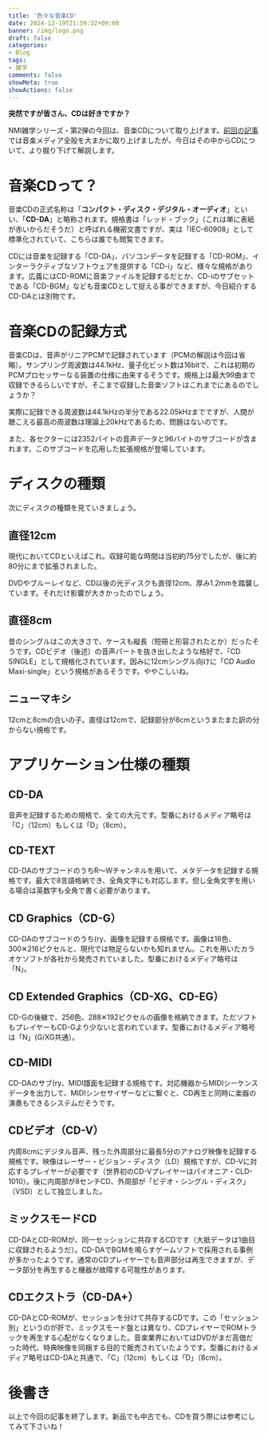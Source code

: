 ```yaml
---
title: '色々な音楽CD'
date: 2024-12-19T21:59:32+09:00
banner: /img/logo.png
draft: false
categories:
- Blog
tags:
- 雑学
comments: false
showMeta: true
showActions: false
---
```


**突然ですが皆さん、CDは好きですか？**

NMI雑学シリーズ・第2弾の今回は、音楽CDについて取り上げます。[前回の記事](/blog/20241125)では音楽メディア全般を大まかに取り上げましたが、今日はその中からCDについて、より掘り下げて解説します。

# 音楽CDって？
音楽CDの正式名称は「**コンパクト・ディスク・デジタル・オーディオ**」といい、「**CD-DA**」と略称されます。規格書は「レッド・ブック」（これは単に表紙が赤いからだそうだ）と呼ばれる機密文書ですが、実は「IEC-60908」として標準化されていて、こちらは誰でも閲覧できます。

CDには音楽を記録する「CD-DA」、パソコンデータを記録する「CD-ROM」、インターラクティブなソフトウェアを提供する「CD-i」など、様々な規格があります。広義にはCD-ROMに音楽ファイルを記録するだとか、CD-iのサブセットである「CD-BGM」なども音楽CDとして捉える事ができますが、今日紹介するCD-DAとは別物です。

# 音楽CDの記録方式
音楽CDは、音声がリニアPCMで記録されています（PCMの解説は今回は省略）。サンプリング周波数は44.1kHz、量子化ビット数は16bitで、これは初期のPCMプロセッサーなる装置の仕様に由来するそうです。規格上は最大99曲まで収録できるらしいですが、そこまで収録した音楽ソフトはこれまでにあるのでしょうか？

実際に記録できる周波数は44.1kHzの半分である22.05kHzまでですが、人間が聴こえる最高の周波数は理論上20kHzであるため、問題はないのです。

また、各セクターには2352バイトの音声データと96バイトのサブコードが含まれます。このサブコードを応用した拡張規格が登場しています。

# ディスクの種類
次にディスクの種類を見ていきましょう。

## 直径12cm
現代においてCDといえばこれ。収録可能な時間は当初約75分でしたが、後に約80分にまで拡張されました。

DVDやブルーレイなど、CD以後の光ディスクも直径12cm、厚み1.2mmを踏襲しています。それだけ影響が大きかったのでしょう。

## 直径8cm
昔のシングルはこの大きさで、ケースも縦長（短冊と形容されたとか）だったそうです。CDビデオ（後述）の音声パートを抜き出したような格好で、「CD SINGLE」として規格化されています。因みに12cmシングル向けに「CD Audio Maxi-single」という規格があるそうです。ややこしいね。

## ニューマキシ
12cmと8cmの合いの子。直径は12cmで、記録部分が8cmというまたまた訳の分からない規格です。

# アプリケーション仕様の種類
## CD-DA
音声を記録するための規格で、全ての大元です。型番におけるメディア略号は「C」（12cm）もしくは「D」（8cm）。

## CD-TEXT
CD-DAのサブコードのうちR～Wチャンネルを用いて、メタデータを記録する規格です。最大で8言語格納でき、全角文字にも対応します。但し全角文字を用いる場合は英数字も全角で書く必要があります。

## CD Graphics（CD-G）
CD-DAのサブコードのうち(ry、画像を記録する規格です。画像は16色、300✕216ピクセルと、現代では物足らないかも知れません。これを用いたカラオケソフトが各社から発売されていました。型番におけるメディア略号は「N」。

## CD Extended Graphics（CD-XG、CD-EG）
CD-Gの後継で、256色、288✕192ピクセルの画像を格納できます。ただソフトもプレイヤーもCD-Gより少ないと言われています。型番におけるメディア略号は「N」(G/XG共通）。

## CD-MIDI
CD-DAのサブ(ry、MIDI譜面を記録する規格です。対応機器からMIDIシーケンスデータを出力して、MIDIシンセサイザーなどに繋ぐと、CD再生と同時に楽器の演奏もできるシステムだそうです。

## CDビデオ（CD-V）
内周8cmにデジタル音声、残った外周部分に最長5分のアナログ映像を記録する規格です。映像はレーザー・ビジョン・ディスク（LD）規格ですが、CD-Vに対応するプレイヤーが必要です（世界初のCD-Vプレイヤーはパイオニア・CLD-1010）。後に内周部が8センチCD、外周部が「ビデオ・シングル・ディスク」（VSD）として独立しました。

## ミックスモードCD
CD-DAとCD-ROMが、同一セッションに共存するCDです（大抵データは1曲目に収録されるようだ）。CD-DAでBGMを鳴らすゲームソフトで採用される事例が多かったようです。通常のCDプレイヤーでも音声部分は再生できますが、データ部分を再生すると機器が故障する可能性があります。

## CDエクストラ（CD-DA+）
CD-DAとCD-ROMが、セッションを分けて共存するCDです。この「セッション別」というのが肝で、ミックスモード盤とは異なり、CDプレイヤーでROMトラックを再生する心配がなくなりました。音楽業界においてはDVDがまだ高価だった時代、特典映像を同梱する目的で販売されていたようです。型番におけるメディア略号はCD-DAと共通で、「C」（12cm）もしくは「D」（8cm）。

# 後書き
以上で今回の記事を終了します。新品でも中古でも、CDを買う際には参考にしてみて下さいね！
